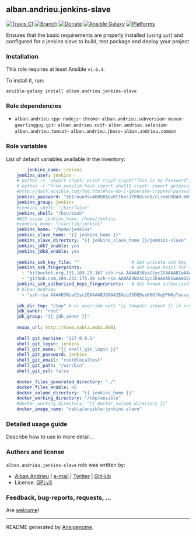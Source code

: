 ## alban.andrieu.jenkins-slave

[![Travis CI](http://img.shields.io/travis/AlbanAndrieu/ansible-jenkins-slave.svg?style=flat)](http://travis-ci.org/AlbanAndrieu/ansible-jenkins-slave) [![Branch](http://img.shields.io/github/tag/AlbanAndrieu/ansible-jenkins-slave.svg?style=flat-square)](https://github.com/AlbanAndrieu/ansible-jenkins-slave/tree/master) [![Donate](https://img.shields.io/gratipay/AlbanAndrieu.svg?style=flat)](https://www.gratipay.com/AlbanAndrieu)  [![Ansible Galaxy](http://img.shields.io/badge/galaxy-alban.andrieu.jenkinsslave-blue.svg?style=flat)](https://galaxy.ansible.com/list#/roles/1998) [![Platforms](http://img.shields.io/badge/platforms-ubuntu-lightgrey.svg?style=flat)](#)

Ensures that the basic requirements are properly installed (using `apt`) and configured for a jenkins slave to build, test package and deploy your project

### Installation

This role requires at least Ansible `v1.6.3`. 

To install it, run:

    ansible-galaxy install alban.andrieu.jenkins-slave

### Role dependencies

- `alban.andrieu.cpp`- `nodejs`- `chrome`- `alban.andrieu.subversion`- `maven`- `geerlingguy.git`- `alban.andrieu.xvbf`- `alban.andrieu.selenium`- `alban.andrieu.tomcat`- `alban.andrieu.jboss`- `alban.andrieu.common`

### Role variables

List of default variables available in the inventory:

```yaml
        jenkins_name: jenkins
    jenkins_user: jenkins
    # python -c 'import crypt; print crypt.crypt("This is my Password", "jenkins")'
    # python -c "from passlib.hash import sha512_crypt; import getpass; print sha512_crypt.encrypt(getpass.getpass())"
    #http://docs.ansible.com/faq.html#how-do-i-generate-crypted-passwords-for-the-user-module
    jenkins_password: "$6$rounds=40000$OvRtT6osJP89GLee$/cizemUXDAH.mW1ILNK1NGk64/TYLgfbHPo3LnFZEZaLsXTOXQV/0f9.bghBsCycJ32rC.meBaujNQI7KgRPQ."
    jenkins_group: jenkins
    #jenkins_shell: "/bin/false"
    jenkins_shell: "/bin/bash"
    #NIS issue jenkins_home: /home/jenkins
    #jenkins_home: "/var/lib/jenkins"
    jenkins_home: "/home/jenkins"
    jenkins_slave_home: "{{ jenkins_home }}"
    jenkins_slave_directory: "{{ jenkins_slave_home }}/jenkins-slave"
    jenkins_jdk7_enable: yes
    jenkins_jdk8_enable: yes
    
    jenkins_ssh_key_file: ""                    # Set private ssh key for Jenkins user (path to local file)
    jenkins_ssh_fingerprints:                   # Set known hosts for ssh
      - "bitbucket.org,131.103.20.167 ssh-rsa AAAAB3NzaC1yc2EAAAABIwAAAQEAubiN81eDcafrgMeLzaFPsw2kNvEcqTKl/VqLat/MaB33pZy0y3rJZtnqwR2qOOvbwKZYKiEO1O6VqNEBxKvJJelCq0dTXWT5pbO2gDXC6h6QDXCaHo6pOHGPUy+YBaGQRGuSusMEASYiWunYN0vCAI8QaXnWMXNMdFP3jHAJH0eDsoiGnLPBlBp4TNm6rYI74nMzgz3B9IikW4WVK+dc8KZJZWYjAuORU3jc1c/NPskD2ASinf8v3xnfXeukU0sJ5N6m5E8VLjObPEO+mN2t/FZTMZLiFqPWc/ALSqnMnnhwrNi2rbfg/rd/IpL8Le3pSBne8+seeFVBoGqzHM9yXw=="
      - "github.com,204.232.175.90 ssh-rsa AAAAB3NzaC1yc2EAAAABIwAAAQEAq2A7hRGmdnm9tUDbO9IDSwBK6TbQa+PXYPCPy6rbTrTtw7PHkccKrpp0yVhp5HdEIcKr6pLlVDBfOLX9QUsyCOV0wzfjIJNlGEYsdlLJizHhbn2mUjvSAHQqZETYP81eFzLQNnPHt4EVVUh7VfDESU84KezmD5QlWpXLmvU31/yMf+Se8xhHTvKSCZIFImWwoG6mbUoWf9nzpIoaSjB+weqqUUmpaaasXVal72J+UX2B+2RPW3RcT0eOzQgqlJL3RKrTJvdsjE3JEAvGq3lGHSZXy28G3skua2SmVi/w4yCE6gbODqnTWlg7+wC604ydGXA8VJiS5ap43JXiUFFAaQ=="
    jenkins_ssh_authorized_keys_fingerprints:   # Set known authorized keys for ssh
    # Alban Andrieu
      - "ssh-rsa AAAAB3NzaC1yc2EAAAABJQAAAIEAio3SOQ9yeK6QfKqSFNKyTasuzjStxWevG1Vz1wgJIxPF+KB0XoMAPD081J+Bzj2LCDRSWisNv2L4xv2jbFxW/Pl7NEakoX47eNx3U+Dxaf+szeWBTryYcDUGkduLV7G8Qncm0luIFd+HDIe/Qir1E2f56Qu2uuBNE6Tz5TFt1vc= Alban"
    
    jdk_dir_tmp: "/tmp" # or override with "{{ tempdir.stdout }} in order to have be sure to download the file"
    jdk_owner: "root"
    jdk_group: "{{ jdk_owner }}"
    
    nexus_url: http://home.nabla.mobi:8081
    
    shell_git_machine: "127.0.0.1"
    shell_git_login: jenkins
    shell_git_name: "{{ shell_git_login }}"
    shell_git_password: jenkins
    shell_git_email: "root@localhost"
    shell_git_path: "/usr/bin"
    shell_git_ssl: false
    
    docker_files_generated_directory: "./"
    docker_files_enable: no
    docker_volume_directory: "{{ jenkins_home }}"
    docker_working_directory: "/tmp/ansible"
    #docker_working_directory: "{{ docker_volume_directory }}"
    docker_image_name: "nabla/ansible-jenkins-slave"
```


### Detailed usage guide

Describe how to use in more detail...


### Authors and license

`alban.andrieu.jenkins-slave` role was written by:
- [Alban Andrieu](fr.linkedin.com/in/nabla/) | [e-mail](mailto:alban.andrieu@free.fr) | [Twitter](https://twitter.com/AlbanAndrieu) | [GitHub](https://github.com/AlbanAndrieu)
- License: [GPLv3](https://tldrlegal.com/license/gnu-general-public-license-v3-%28gpl-3%29)

### Feedback, bug-reports, requests, ...

Are [welcome](https://github.com/AlbanAndrieu/ansible-jenkins-slave/issues)!

***

README generated by [Ansigenome](https://github.com/nickjj/ansigenome/).
